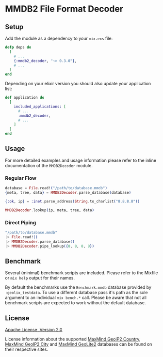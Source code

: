 # MMDB2 File Format Decoder

## Setup

Add the module as a dependency to your `mix.exs` file:

```elixir
defp deps do
  [
    # ...
    {:mmdb2_decoder, "~> 0.3.0"},
    # ...
  ]
end
```

Depending on your elixir version you should also update your application list:

```elixir
def application do
  [
    included_applications: [
      # ...
      :mmdb2_decoder,
      # ...
    ]
  ]
end
```

## Usage

For more detailed examples and usage information please refer to the
inline documentation of the `MMDB2Decoder` module.

### Regular Flow

```elixir
database = File.read!("/path/to/database.mmdb")
{meta, tree, data} = MMDB2Decoder.parse_database(database)

{:ok, ip} = :inet.parse_address(String.to_charlist("8.8.8.8"))

MMDB2Decoder.lookup(ip, meta, tree, data)
```

### Direct Piping

```elixir
"/path/to/database.mmdb"
|> File.read!()
|> MMDB2Decoder.parse_database()
|> MMDB2Decoder.pipe_lookup({8, 8, 8, 8})
```

## Benchmark

Several (minimal) benchmark scripts are included. Please refer to the
Mixfile or `mix help` output for their names.

By default the benchmarks use the `Benchmark.mmdb` database provided by
`:geolix_testdata`. To use a different database pass it's path as the sole
argument to an individual `mix bench.*` call. Please be aware that not all
benchmark scripts are expected to work without the default database.

## License

[Apache License, Version 2.0](http://www.apache.org/licenses/LICENSE-2.0)

License information about the supported
[MaxMind GeoIP2 Country](http://www.maxmind.com/en/country),
[MaxMind GeoIP2 City](http://www.maxmind.com/en/city) and
[MaxMind GeoLite2](http://dev.maxmind.com/geoip/geoip2/geolite2/) databases
can be found on their respective sites.

